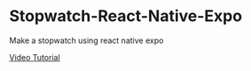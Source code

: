 # Stopwatch-React-Native-Expo
Make a stopwatch using react native expo

[Video Tutorial](https://www.youtube.com/watch?v=xIf9KeakswM)
